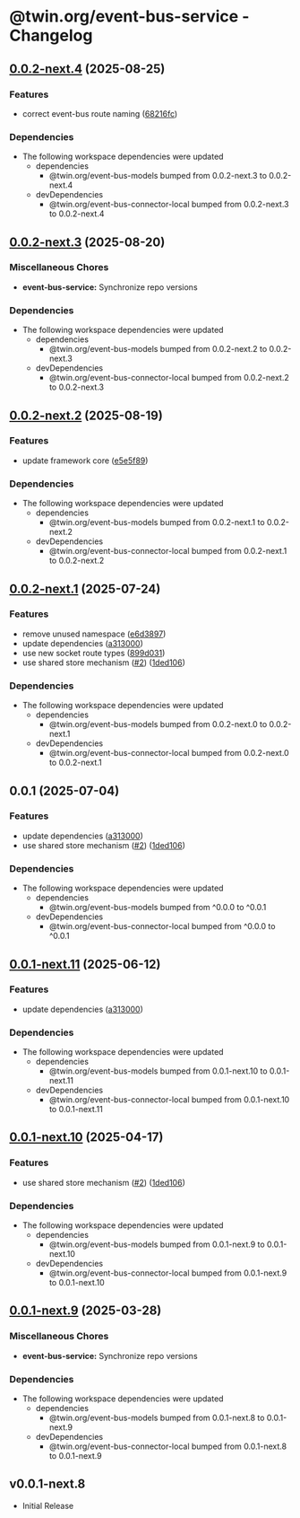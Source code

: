 # @twin.org/event-bus-service - Changelog

## [0.0.2-next.4](https://github.com/twinfoundation/event-bus/compare/event-bus-service-v0.0.2-next.3...event-bus-service-v0.0.2-next.4) (2025-08-25)


### Features

* correct event-bus route naming ([68216fc](https://github.com/twinfoundation/event-bus/commit/68216fc80ddb0f5ec8e18ab3e222e65791843bb2))


### Dependencies

* The following workspace dependencies were updated
  * dependencies
    * @twin.org/event-bus-models bumped from 0.0.2-next.3 to 0.0.2-next.4
  * devDependencies
    * @twin.org/event-bus-connector-local bumped from 0.0.2-next.3 to 0.0.2-next.4

## [0.0.2-next.3](https://github.com/twinfoundation/event-bus/compare/event-bus-service-v0.0.2-next.2...event-bus-service-v0.0.2-next.3) (2025-08-20)


### Miscellaneous Chores

* **event-bus-service:** Synchronize repo versions


### Dependencies

* The following workspace dependencies were updated
  * dependencies
    * @twin.org/event-bus-models bumped from 0.0.2-next.2 to 0.0.2-next.3
  * devDependencies
    * @twin.org/event-bus-connector-local bumped from 0.0.2-next.2 to 0.0.2-next.3

## [0.0.2-next.2](https://github.com/twinfoundation/event-bus/compare/event-bus-service-v0.0.2-next.1...event-bus-service-v0.0.2-next.2) (2025-08-19)


### Features

* update framework core ([e5e5f89](https://github.com/twinfoundation/event-bus/commit/e5e5f89bed3f615182de0f7ef76a1629d45d4152))


### Dependencies

* The following workspace dependencies were updated
  * dependencies
    * @twin.org/event-bus-models bumped from 0.0.2-next.1 to 0.0.2-next.2
  * devDependencies
    * @twin.org/event-bus-connector-local bumped from 0.0.2-next.1 to 0.0.2-next.2

## [0.0.2-next.1](https://github.com/twinfoundation/event-bus/compare/event-bus-service-v0.0.2-next.0...event-bus-service-v0.0.2-next.1) (2025-07-24)


### Features

* remove unused namespace ([e6d3897](https://github.com/twinfoundation/event-bus/commit/e6d38976f66b7a91b28ad8d0fc02ee06c62dd805))
* update dependencies ([a313000](https://github.com/twinfoundation/event-bus/commit/a313000b9c3264e8ed2602622219be2cefcf0474))
* use new socket route types ([899d031](https://github.com/twinfoundation/event-bus/commit/899d031ea4a503289198517994100e30480f2e49))
* use shared store mechanism ([#2](https://github.com/twinfoundation/event-bus/issues/2)) ([1ded106](https://github.com/twinfoundation/event-bus/commit/1ded10684e8fab4a5138231e9f2ab49e43590f00))


### Dependencies

* The following workspace dependencies were updated
  * dependencies
    * @twin.org/event-bus-models bumped from 0.0.2-next.0 to 0.0.2-next.1
  * devDependencies
    * @twin.org/event-bus-connector-local bumped from 0.0.2-next.0 to 0.0.2-next.1

## 0.0.1 (2025-07-04)


### Features

* update dependencies ([a313000](https://github.com/twinfoundation/event-bus/commit/a313000b9c3264e8ed2602622219be2cefcf0474))
* use shared store mechanism ([#2](https://github.com/twinfoundation/event-bus/issues/2)) ([1ded106](https://github.com/twinfoundation/event-bus/commit/1ded10684e8fab4a5138231e9f2ab49e43590f00))


### Dependencies

* The following workspace dependencies were updated
  * dependencies
    * @twin.org/event-bus-models bumped from ^0.0.0 to ^0.0.1
  * devDependencies
    * @twin.org/event-bus-connector-local bumped from ^0.0.0 to ^0.0.1

## [0.0.1-next.11](https://github.com/twinfoundation/event-bus/compare/event-bus-service-v0.0.1-next.10...event-bus-service-v0.0.1-next.11) (2025-06-12)


### Features

* update dependencies ([a313000](https://github.com/twinfoundation/event-bus/commit/a313000b9c3264e8ed2602622219be2cefcf0474))


### Dependencies

* The following workspace dependencies were updated
  * dependencies
    * @twin.org/event-bus-models bumped from 0.0.1-next.10 to 0.0.1-next.11
  * devDependencies
    * @twin.org/event-bus-connector-local bumped from 0.0.1-next.10 to 0.0.1-next.11

## [0.0.1-next.10](https://github.com/twinfoundation/event-bus/compare/event-bus-service-v0.0.1-next.9...event-bus-service-v0.0.1-next.10) (2025-04-17)


### Features

* use shared store mechanism ([#2](https://github.com/twinfoundation/event-bus/issues/2)) ([1ded106](https://github.com/twinfoundation/event-bus/commit/1ded10684e8fab4a5138231e9f2ab49e43590f00))


### Dependencies

* The following workspace dependencies were updated
  * dependencies
    * @twin.org/event-bus-models bumped from 0.0.1-next.9 to 0.0.1-next.10
  * devDependencies
    * @twin.org/event-bus-connector-local bumped from 0.0.1-next.9 to 0.0.1-next.10

## [0.0.1-next.9](https://github.com/twinfoundation/event-bus/compare/event-bus-service-v0.0.1-next.8...event-bus-service-v0.0.1-next.9) (2025-03-28)


### Miscellaneous Chores

* **event-bus-service:** Synchronize repo versions


### Dependencies

* The following workspace dependencies were updated
  * dependencies
    * @twin.org/event-bus-models bumped from 0.0.1-next.8 to 0.0.1-next.9
  * devDependencies
    * @twin.org/event-bus-connector-local bumped from 0.0.1-next.8 to 0.0.1-next.9

## v0.0.1-next.8

- Initial Release
